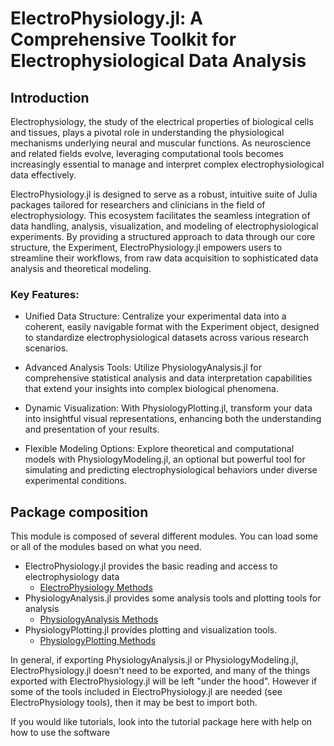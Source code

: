# ElectroPhysiology.jl: A Comprehensive Toolkit for Electrophysiological Data Analysis

## Introduction

Electrophysiology, the study of the electrical properties of biological cells and tissues, plays a pivotal role in understanding the physiological mechanisms underlying neural and muscular functions. As neuroscience and related fields evolve, leveraging computational tools becomes increasingly essential to manage and interpret complex electrophysiological data effectively.

ElectroPhysiology.jl is designed to serve as a robust, intuitive suite of Julia packages tailored for researchers and clinicians in the field of electrophysiology. This ecosystem facilitates the seamless integration of data handling, analysis, visualization, and modeling of electrophysiological experiments. By providing a structured approach to data through our core structure, the Experiment, ElectroPhysiology.jl empowers users to streamline their workflows, from raw data acquisition to sophisticated data analysis and theoretical modeling.

### Key Features: 

- Unified Data Structure: Centralize your experimental data into a coherent, easily navigable format with the Experiment object, designed to standardize electrophysiological datasets across various research scenarios.

- Advanced Analysis Tools: Utilize PhysiologyAnalysis.jl for comprehensive statistical analysis and data interpretation capabilities that extend your insights into complex biological phenomena.

- Dynamic Visualization: With PhysiologyPlotting.jl, transform your data into insightful visual representations, enhancing both the understanding and presentation of your results.

- Flexible Modeling Options: Explore theoretical and computational models with PhysiologyModeling.jl, an optional but powerful tool for simulating and predicting electrophysiological behaviors under diverse experimental conditions.

## Package composition

This module is composed of several different modules. You can load some or all of the modules based on what you need. 

- ElectroPhysiology.jl provides the basic reading and access to electrophysiology data
     - [ElectroPhysiology Methods](@ref)
- PhysiologyAnalysis.jl provides some analysis tools and plotting tools for analysis
     - [PhysiologyAnalysis Methods](@ref)
- PhysiologyPlotting.jl provides plotting and visualization tools. 
     - [PhysiologyPlotting Methods](@ref)

In general, if exporting PhysiologyAnalysis.jl or PhysiologyModeling.jl, ElectroPhysiology.jl doesn't need to be exported, and many of the things exported with ElectroPhysiology.jl will be left "under the hood". However if some of the tools included in ElectroPhysiology.jl are needed (see ElectroPhysiology tools), then it may be best to import both. 

If you would like tutorials, look into the tutorial package here with help on how to use the software


```@contents
```